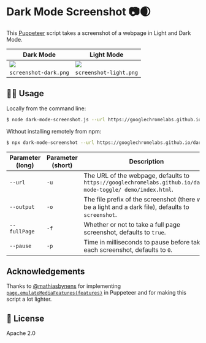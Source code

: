 # Dark Mode Screenshot 📷🌒

This [Puppeteer](https://github.com/GoogleChrome/puppeteer/) script
takes a screenshot of a webpage in Light and Dark Mode.

<table>
  <thead>
    <th>Dark Mode</th>
    <th>Light Mode</th>
  </thead>
  <tbody>
    <tr>
      <td>
        <img src="https://github.com/tomayac/dark-mode-screenshot/blob/cabecd90eee5299e10089311cba61f70694f00d3/screenshot-dark.png?raw=true">
      </td>
      <td>
        <img src="https://github.com/tomayac/dark-mode-screenshot/blob/cabecd90eee5299e10089311cba61f70694f00d3/screenshot-light.png?raw=true">
      </td>
    </tr>
    <tr>
      <td>
        <code>screenshot-dark.png</code>
      </td>
      <td>
        <code>screenshot-light.png</code>
      </td>
    </tr>
  </tbody>
</table>

## 👩‍💻 Usage

Locally from the command line:

```bash
$ node dark-mode-screenshot.js --url https://googlechromelabs.github.io/dark-mode-toggle/demo/ --output screenshot --fullPage --pause 750
```

Without installing remotely from npm:

```bash
$ npx dark-mode-screenshot --url https://googlechromelabs.github.io/dark-mode-toggle/demo/ --output screenshot --fullPage --pause 750
```

| Parameter (long) | Parameter (short) | Description |
| --- | --- | --- |
| `--url` | `-u` | The URL of the webpage, defaults to `https://googlechromelabs.github.io/dark-mode-toggle/ demo/index.html`. |
| `--output` | `-o` | The file prefix of the screenshot (there will be a light and a dark file), defaults to `screenshot`. |
| `--fullPage` | `-f` | Whether or not to take a full page screenshot, defaults to `true`. |
| `--pause` | `-p` | Time in milliseconds to pause before taking each screenshot, defaults to `0`. |


## Acknowledgements

Thanks to [@mathiasbynens](https://github.com/mathiasbynens) for implementing
[`page.emulateMediaFeatures(features)`](https://github.com/GoogleChrome/puppeteer/blob/v2.0.0/docs/api.md#pageemulatemediatypetype)
in Puppeteer and for making this script a lot lighter.

## 📄 License

Apache 2.0
